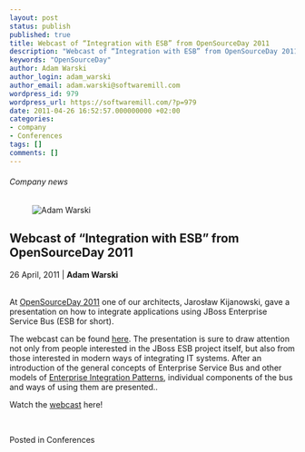 ```yaml
---
layout: post
status: publish
published: true
title: Webcast of “Integration with ESB” from OpenSourceDay 2011
description: "Webcast of “Integration with ESB” from OpenSourceDay 2011"
keywords: "OpenSourceDay"
author: Adam Warski
author_login: adam_warski
author_email: adam.warski@softwaremill.com
wordpress_id: 979
wordpress_url: https://softwaremill.com/?p=979
date: 2011-04-26 16:52:57.000000000 +02:00
categories:
- company
- Conferences
tags: []
comments: []
---
```


<h6>Company news</h6>
<div class="post-header clearfix">
<figure><div class="image"><img src="https://softwaremill.com/wp-content/uploads/2013/08/warski.jpg" alt="Adam Warski"></div></figure><div class="title">
<h2 class="font-dark-blue font-normal">Webcast of “Integration with ESB” from OpenSourceDay 2011</h2>26 April, 2011 | <b>Adam Warski</b><br><br>
</div>
</div>
<div class="post-rows"><div class="text">
<p id="Postyarchiwalne-Webcastof“IntegrationwithESB”fromOpenSourceDay2011">At <a href="http://www.opensourceday.pl/" rel="nofollow">OpenSourceDay 2011</a> one of our architects, Jarosław Kijanowski, gave a presentation on how to integrate applications using JBoss Enterprise Service Bus (ESB for short).</p>
<p>The webcast can be found <a href="http://www.opensourceday.pl/pl/art,jaroslaw,kijanowski,softwaremill,1543.html" rel="nofollow">here</a>. The presentation is sure to draw attention not only from people interested in the JBoss ESB project itself, but also from those interested in modern ways of integrating IT systems. After an introduction of the general concepts of Enterprise Service Bus and other models of <a href="http://www.enterpriseintegrationpatterns.com/" rel="nofollow">Enterprise Integration Patterns</a>, individual components of the bus and ways of using them are presented..</p>
<p>Watch the <a href="http://www.opensourceday.pl/pl/art,jaroslaw,kijanowski,softwaremill,1543.html" rel="nofollow">webcast</a> here!</p>
<p> </p>
</div></div>
<div class="post-footer">Posted in Conferences</div>
